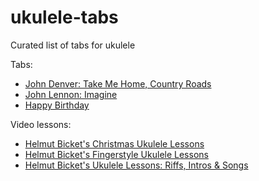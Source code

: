# ukulele-tabs
Curated list of tabs for ukulele

Tabs:
* [John Denver: Take Me Home, Country Roads](./john_denver/country_roads.md)
* [John Lennon: Imagine](./john_lennon/imagine.md)
* [Happy Birthday](./other/happy_birthday.md)

Video lessons:
* [Helmut Bicket's Christmas Ukulele Lessons](./helmutbickel_christmas.md)
* [Helmut Bicket's Fingerstyle Ukulele Lessons](./helmutbickel.md)
* [Helmut Bicket's Ukulele Lessons: Riffs, Intros & Songs](./helmutbickel_riffs.md)
